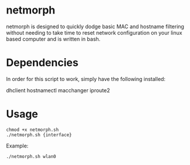 # netmorph

netmorph is designed to quickly dodge basic MAC and hostname filtering without needing to take time to reset network configuration on your linux based computer and is written in bash.

# Dependencies

In order for this script to work, simply have the following installed:

dhclient
hostnamectl
macchanger 
iproute2

# Usage
```
chmod +x netmorph.sh
./netmorph.sh {interface}
```
Example:
```
./netmorph.sh wlan0
```
